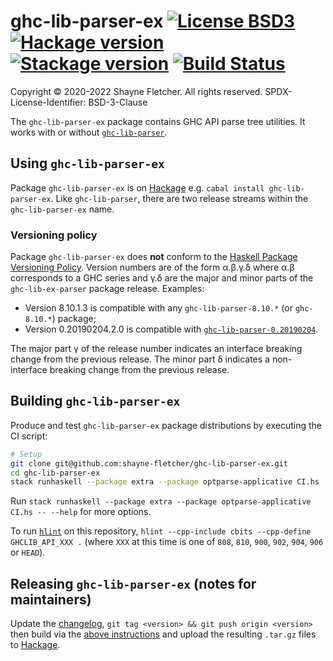 # ghc-lib-parser-ex [![License BSD3](https://img.shields.io/badge/license-BSD3-brightgreen.svg)](http://opensource.org/licenses/BSD-3-Clause) [![Hackage version](https://img.shields.io/hackage/v/ghc-lib-parser-ex.svg?label=Hackage)](https://hackage.haskell.org/package/ghc-lib-parser-ex) [![Stackage version](https://www.stackage.org/package/ghc-lib-parser-ex/badge/nightly?label=Stackage)](https://www.stackage.org/package/ghc-lib-parser-ex)  [![Build Status](https://shayne-fletcher.visualstudio.com/ghc-lib-parser-ex/_apis/build/status/shayne-fletcher.ghc-lib-parser-ex?branchName=master)](https://shayne-fletcher.visualstudio.com/ghc-lib-parser-ex/_build/latest?definitionId=1&branchName=master)
Copyright © 2020-2022 Shayne Fletcher. All rights reserved.
SPDX-License-Identifier: BSD-3-Clause

The `ghc-lib-parser-ex` package contains GHC API parse tree utilities. It works with or without [`ghc-lib-parser`](https://github.com/digital-asset/ghc-lib).

## Using `ghc-lib-parser-ex`

Package `ghc-lib-parser-ex` is on [Hackage](https://hackage.haskell.org/package/ghc-lib-parser-ex) e.g. `cabal install ghc-lib-parser-ex`. Like `ghc-lib-parser`, there are two release streams within the `ghc-lib-parser-ex` name.

### Versioning policy

Package `ghc-lib-parser-ex` does **not** conform to the [Haskell Package Versioning Policy](https://pvp.haskell.org/). Version numbers are of the form α.β.γ.δ where α.β corresponds to a GHC series and γ.δ are the major and minor parts of the `ghc-lib-ex-parser` package release. Examples:
* Version 8.10.1.3 is compatible with any `ghc-lib-parser-8.10.*` (or `ghc-8.10.*`) package;
* Version 0.20190204.2.0 is compatible with [`ghc-lib-parser-0.20190204`](http://hackage.haskell.org/package/ghc-lib-0.20190204).

The major part γ of the release number indicates an interface breaking change from the previous release. The minor part δ indicates a non-interface breaking change from the previous release.

## Building `ghc-lib-parser-ex`

Produce and test `ghc-lib-parser-ex` package distributions by executing the CI script:
```bash
# Setup
git clone git@github.com:shayne-fletcher/ghc-lib-parser-ex.git
cd ghc-lib-parser-ex
stack runhaskell --package extra --package optparse-applicative CI.hs
```
Run `stack runhaskell --package extra --package optparse-applicative CI.hs -- --help` for more options.

To run [`hlint`](https://github.com/ndmitchell/hlint) on this repository, `hlint --cpp-include cbits --cpp-define GHCLIB_API_XXX .` (where `XXX` at this time is one of `808`, `810`, `900`, `902`, `904`, `906` or `HEAD`).

## Releasing `ghc-lib-parser-ex` (notes for maintainers)

Update the [changelog](./ChangeLog.md), `git tag <version> && git push origin <version>` then build via the [above instructions](#building-ghc-lib-parser-ex) and upload the resulting `.tar.gz` files to [Hackage](https://hackage.haskell.org/upload).
